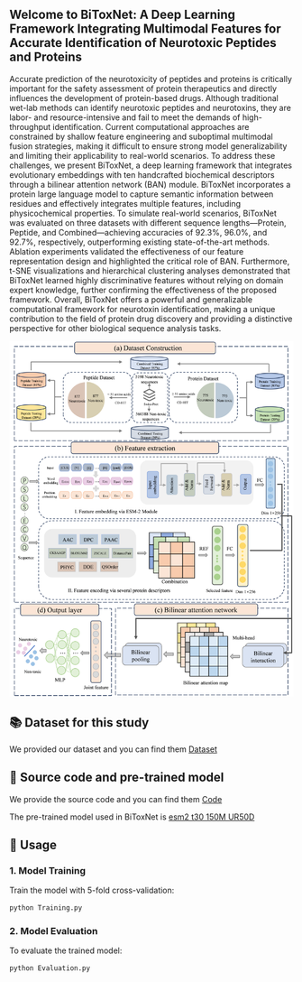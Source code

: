 ## Welcome to BiToxNet: A Deep Learning Framework Integrating Multimodal Features for Accurate Identification of Neurotoxic Peptides and Proteins
Accurate prediction of the neurotoxicity of peptides and proteins is critically important for the safety assessment of protein therapeutics and directly influences the development of protein-based drugs. Although traditional wet-lab methods can identify neurotoxic peptides and neurotoxins, they are labor- and resource-intensive and fail to meet the demands of high-throughput identification. Current computational approaches are constrained by shallow feature engineering and suboptimal multimodal fusion strategies, making it difficult to ensure strong model generalizability and limiting their applicability to real-world scenarios. To address these challenges, we present BiToxNet, a deep learning framework that integrates evolutionary embeddings with ten handcrafted biochemical descriptors through a bilinear attention network (BAN) module. BiToxNet incorporates a protein large language model to capture semantic information between residues and effectively integrates multiple features, including physicochemical properties. To simulate real-world scenarios, BiToxNet was evaluated on three datasets with different sequence lengths—Protein, Peptide, and Combined—achieving accuracies of 92.3%, 96.0%, and 92.7%, respectively, outperforming existing state-of-the-art methods. Ablation experiments validated the effectiveness of our feature representation design and highlighted the critical role of BAN. Furthermore, t-SNE visualizations and hierarchical clustering analyses demonstrated that BiToxNet learned highly discriminative features without relying on domain expert knowledge, further confirming the effectiveness of the proposed framework. Overall, BiToxNet offers a powerful and generalizable computational framework for neurotoxin identification, making a unique contribution to the field of protein drug discovery and providing a distinctive perspective for other biological sequence analysis tasks.

![workflow](workflow.png)

## 📚 Dataset for this study
We provided our dataset and you can find them [Dataset](https://github.com/Feng106-w/BiToxNet/edit/main/Dataset)
## 🔬 Source code and pre-trained model
We provide the source code and you can find them [Code](https://github.com/Feng106-w/BiToxNet/edit/main/Code)

The pre-trained model used in BiToxNet is [esm2 t30 150M UR50D](https://huggingface.co/docs/transformers/en/model_doc/esm)

## 🚀 Usage
### 1. Model Training
Train the model with 5-fold cross-validation:
```bash
python Training.py
```

### 2. Model Evaluation
To evaluate the trained model:

```bash
python Evaluation.py
```

